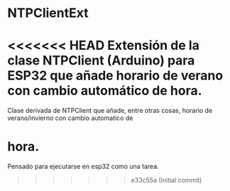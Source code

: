 # NTPClientExt
<<<<<<< HEAD
Extensión de la clase NTPClient (Arduino) para ESP32 que añade horario de verano con cambio automático de hora.
=======
Clase derivada de NTPClient que añade, entre otras cosas, horario de verano/invierno con cambio automatico de
# hora.
Pensado para ejecutarse en esp32 como una tarea.

>>>>>>> e33c55a (Initial commit)
